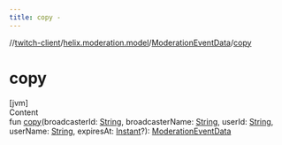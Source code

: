 ```yaml
---
title: copy -
---
```

//[twitch-client](../../index.md)/[helix.moderation.model](../index.md)/[ModerationEventData](index.md)/[copy](copy.md)



# copy  
[jvm]  
Content  
fun [copy](copy.md)(broadcasterId: [String](https://kotlinlang.org/api/latest/jvm/stdlib/kotlin/-string/index.html), broadcasterName: [String](https://kotlinlang.org/api/latest/jvm/stdlib/kotlin/-string/index.html), userId: [String](https://kotlinlang.org/api/latest/jvm/stdlib/kotlin/-string/index.html), userName: [String](https://kotlinlang.org/api/latest/jvm/stdlib/kotlin/-string/index.html), expiresAt: [Instant](https://docs.oracle.com/javase/8/docs/api/java/time/Instant.html)?): [ModerationEventData](index.md)  



